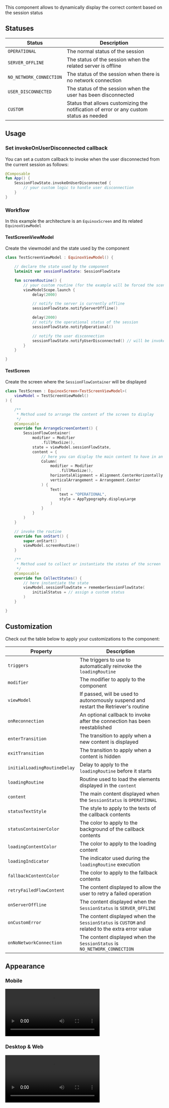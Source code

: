 This component allows to dynamically display the correct content based on the session status

## Statuses

| Status                  | Description                                                                             |
|-------------------------|-----------------------------------------------------------------------------------------|
| `OPERATIONAL`           | The normal status of the session                                                        |
| `SERVER_OFFLINE`        | The status of the session when the related server is offline                            |
| `NO_NETWORK_CONNECTION` | The status of the session when there is no network connection                           |
| `USER_DISCONNECTED`     | The status of the session when the user has been disconnected                           |
| `CUSTOM`                | Status that allows customizing the notification of error or any custom status as needed |

## Usage

### Set invokeOnUserDisconnected callback

You can set a custom callback to invoke when the user disconnected from the current session as follows:

```kotlin
@Composable
fun App() {
    SessionFlowState.invokeOnUserDisconnected {
        // your custom logic to handle user disconnection
    }
}
```

### Workflow

In this example the architecture is an `EquinoxScreen` and its related `EquinoxViewModel`

#### TestScreenViewModel

Create the viewmodel and the state used by the component

```kotlin
class TestScreenViewModel : EquinoxViewModel() {

    // declare the state used by the component
    lateinit var sessionFlowState: SessionFlowState

    fun screenRoutine() {
        // your custom routine (for the example will be forced the scenarios)
        viewModelScope.launch {
            delay(2000)

            // notify the server is currently offline
            sessionFlowState.notifyServerOffline()

            delay(2000)
            // notify the operational status of the session
            sessionFlowState.notifyOperational()

            // notify the user disconnection
            sessionFlowState.notifyUserDisconnected() // will be invoked the callback you set
        }
    }

}
```

#### TestScreen

Create the screen where the `SessionFlowContainer` will be displayed

```kotlin
class TestScreen : EquinoxScreen<TestScreenViewModel>(
    viewModel = TestScreenViewModel()
) {

    /**
     * Method used to arrange the content of the screen to display
     */
    @Composable
    override fun ArrangeScreenContent() {
        SessionFlowContainer(
            modifier = Modifier
                .fillMaxSize(),
            state = viewModel.sessionFlowState,
            content = {
                // here you can display the main content to have in an operational status
                Column(
                    modifier = Modifier
                        .fillMaxSize(),
                    horizontalAlignment = Alignment.CenterHorizontally,
                    verticalArrangement = Arrangement.Center
                ) {
                    Text(
                        text = "OPERATIONAL",
                        style = AppTypography.displayLarge
                    )
                }
            }
        )
    }

    // invoke the routine
    override fun onStart() {
        super.onStart()
        viewModel.screenRoutine()
    }

    /**
     * Method used to collect or instantiate the states of the screen
     */
    @Composable
    override fun CollectStates() {
        // here instantiate the state
        viewModel.sessionFlowState = rememberSessionFlowState(
            initialStatus = // assign a custom status
        )
    }

}
```

## Customization

Check out the table below to apply your customizations to the component:

| Property                     | Description                                                                                     |
|------------------------------|-------------------------------------------------------------------------------------------------|
| `triggers`                   | The triggers to use to automatically reinvoke the `loadingRoutine`                              |
| `modifier`                   | The modifier to apply to the component                                                          |
| `viewModel`                  | If passed, will be used to autonomously suspend and restart the Retriever's routine             |
| `onReconnection`             | An optional callback to invoke after the connection has been reestablished                      |
| `enterTransition`            | The transition to apply when a new content is displayed                                         |
| `exitTransition`             | The transition to apply when a content is hidden                                                |
| `initialLoadingRoutineDelay` | Delay to apply to the `loadingRoutine` before it starts                                         |
| `loadingRoutine`             | Routine used to load the elements displayed in the `content`                                    |
| `content`                    | The main content displayed when the `SessionStatus` is `OPERATIONAL`                            |
| `statusTextStyle`            | The style to apply to the texts of the callback contents                                        |
| `statusContainerColor`       | The color to apply to the background of the callback contents                                   |
| `loadingContentColor`        | The color to apply to the loading content                                                       |
| `loadingIndicator`           | The indicator used during the `loadingRoutine` execution                                        |
| `fallbackContentColor`       | The color to apply to the fallback contents                                                     |
| `retryFailedFlowContent`     | The content displayed to allow the user to retry a failed operation                             |
| `onServerOffline`            | The content displayed when the `SessionStatus` is `SERVER_OFFLINE`                              |
| `onCustomError`              | The content displayed when the `SessionStatus` is `CUSTOM` and related to the extra error value |
| `onNoNetworkConnection`      | The content displayed when the `SessionStatus` is `NO_NETWORK_CONNECTION`                       |

## Appearance

### Mobile

<video class="shadow mobile-appearance" controls>
  <source src="../assets/videos/sessionflowcontainer/sessionflowcontainer-mobile.webm" type="video/webm">
  Cannot play the video
</video>

### Desktop & Web

<video class="shadow" controls>
  <source src="../assets/videos/sessionflowcontainer/sessionflowcontainer-desktop.mp4" type="video/mp4">
  Cannot play the video
</video>